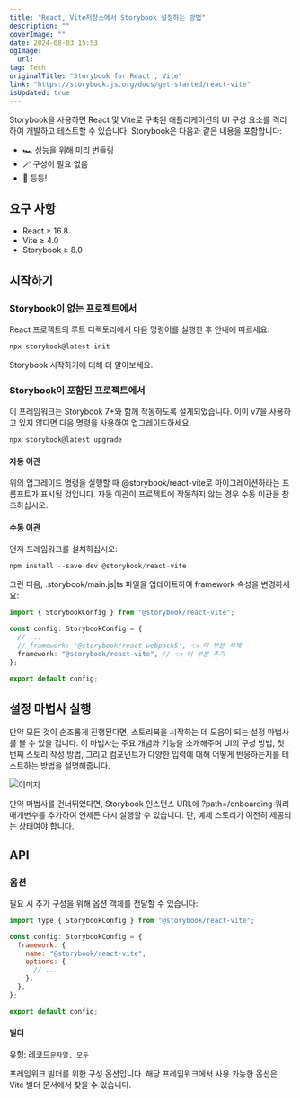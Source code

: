 ```yaml
---
title: "React, Vite저장소에서 Storybook 설정하는 방법"
description: ""
coverImage: ""
date: 2024-08-03 15:53
ogImage: 
  url: 
tag: Tech
originalTitle: "Storybook for React , Vite"
link: "https://storybook.js.org/docs/get-started/react-vite"
isUpdated: true
---
```






Storybook을 사용하면 React 및 Vite로 구축된 애플리케이션의 UI 구성 요소를 격리하여 개발하고 테스트할 수 있습니다. Storybook은 다음과 같은 내용을 포함합니다:

- 🏎️ 성능을 위해 미리 번들링
- 🪄 구성이 필요 없음
- 💫 등등!

## 요구 사항

- React ≥ 16.8
- Vite ≥ 4.0
- Storybook ≥ 8.0

## 시작하기

### Storybook이 없는 프로젝트에서

React 프로젝트의 루트 디렉토리에서 다음 명령어를 실행한 후 안내에 따르세요:

```js
npx storybook@latest init
```

Storybook 시작하기에 대해 더 알아보세요.

### Storybook이 포함된 프로젝트에서

이 프레임워크는 Storybook 7+와 함께 작동하도록 설계되었습니다. 이미 v7을 사용하고 있지 않다면 다음 명령을 사용하여 업그레이드하세요:

```js
npx storybook@latest upgrade
```

#### 자동 이관

위의 업그레이드 명령을 실행할 때 @storybook/react-vite로 마이그레이션하라는 프롬프트가 표시될 것입니다. 자동 이관이 프로젝트에 작동하지 않는 경우 수동 이관을 참조하십시오.

#### 수동 이관

먼저 프레임워크를 설치하십시오:

```js
npm install --save-dev @storybook/react-vite
```

그런 다음, .storybook/main.js|ts 파일을 업데이트하여 framework 속성을 변경하세요:

```typescript
import { StorybookConfig } from "@storybook/react-vite";

const config: StorybookConfig = {
  // ...
  // framework: '@storybook/react-webpack5', 👈 이 부분 삭제
  framework: "@storybook/react-vite", // 👈 이 부분 추가
};

export default config;
```

## 설정 마법사 실행

만약 모든 것이 순조롭게 진행된다면, 스토리북을 시작하는 데 도움이 되는 설정 마법사를 볼 수 있을 겁니다. 이 마법사는 주요 개념과 기능을 소개해주며 UI의 구성 방법, 첫 번째 스토리 작성 방법, 그리고 컴포넌트가 다양한 입력에 대해 어떻게 반응하는지를 테스트하는 방법을 설명해줍니다.

![이미지](/assets/img/StorybookforReactVite_0.png)

만약 마법사를 건너뛰었다면, Storybook 인스턴스 URL에 ?path=/onboarding 쿼리 매개변수를 추가하여 언제든 다시 실행할 수 있습니다. 단, 예제 스토리가 여전히 제공되는 상태여야 합니다.

## API

### 옵션

필요 시 추가 구성을 위해 옵션 객체를 전달할 수 있습니다:

```js
import type { StorybookConfig } from "@storybook/react-vite";

const config: StorybookConfig = {
  framework: {
    name: "@storybook/react-vite",
    options: {
      // ...
    },
  },
};

export default config;
```

#### 빌더

유형: 레코드`문자열, 모두`

프레임워크 빌더를 위한 구성 옵션입니다. 해당 프레임워크에서 사용 가능한 옵션은 Vite 빌더 문서에서 찾을 수 있습니다.

